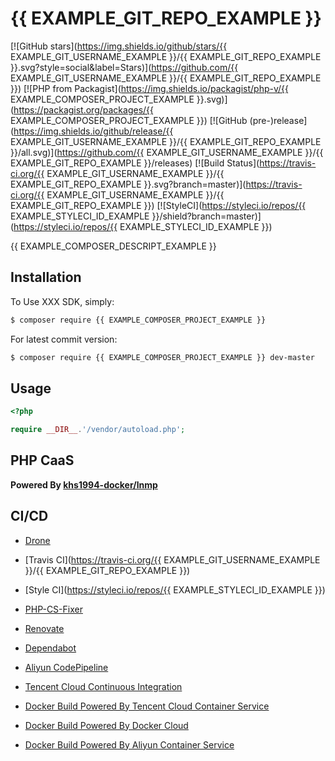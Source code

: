 # {{ EXAMPLE_GIT_REPO_EXAMPLE }}

[![GitHub stars](https://img.shields.io/github/stars/{{ EXAMPLE_GIT_USERNAME_EXAMPLE }}/{{ EXAMPLE_GIT_REPO_EXAMPLE }}.svg?style=social&label=Stars)](https://github.com/{{ EXAMPLE_GIT_USERNAME_EXAMPLE }}/{{ EXAMPLE_GIT_REPO_EXAMPLE }}) [![PHP from Packagist](https://img.shields.io/packagist/php-v/{{ EXAMPLE_COMPOSER_PROJECT_EXAMPLE }}.svg)](https://packagist.org/packages/{{ EXAMPLE_COMPOSER_PROJECT_EXAMPLE }}) [![GitHub (pre-)release](https://img.shields.io/github/release/{{ EXAMPLE_GIT_USERNAME_EXAMPLE }}/{{ EXAMPLE_GIT_REPO_EXAMPLE }}/all.svg)](https://github.com/{{ EXAMPLE_GIT_USERNAME_EXAMPLE }}/{{ EXAMPLE_GIT_REPO_EXAMPLE }}/releases) [![Build Status](https://travis-ci.org/{{ EXAMPLE_GIT_USERNAME_EXAMPLE }}/{{ EXAMPLE_GIT_REPO_EXAMPLE }}.svg?branch=master)](https://travis-ci.org/{{ EXAMPLE_GIT_USERNAME_EXAMPLE }}/{{ EXAMPLE_GIT_REPO_EXAMPLE }}) [![StyleCI](https://styleci.io/repos/{{ EXAMPLE_STYLECI_ID_EXAMPLE }}/shield?branch=master)](https://styleci.io/repos/{{ EXAMPLE_STYLECI_ID_EXAMPLE }})

{{ EXAMPLE_COMPOSER_DESCRIPT_EXAMPLE }}

## Installation

To Use XXX SDK, simply:

```bash
$ composer require {{ EXAMPLE_COMPOSER_PROJECT_EXAMPLE }}
```

For latest commit version:

```bash
$ composer require {{ EXAMPLE_COMPOSER_PROJECT_EXAMPLE }} dev-master
```

## Usage

```php
<?php

require __DIR__.'/vendor/autoload.php';

```

## PHP CaaS

**Powered By [khs1994-docker/lnmp](https://github.com/khs1994-docker/lnmp)**

## CI/CD

* [Drone](https://www.khs1994.com/categories/CI/Drone/)

* [Travis CI](https://travis-ci.org/{{ EXAMPLE_GIT_USERNAME_EXAMPLE }}/{{ EXAMPLE_GIT_REPO_EXAMPLE }})

* [Style CI](https://styleci.io/repos/{{ EXAMPLE_STYLECI_ID_EXAMPLE }})

* [PHP-CS-Fixer](https://github.com/FriendsOfPHP/PHP-CS-Fixer)

* [Renovate](https://github.com/marketplace/renovate)

* [Dependabot](https://github.com/marketplace/dependabot)

* [Aliyun CodePipeline](https://www.aliyun.com/product/codepipeline)

* [Tencent Cloud Continuous Integration](https://cloud.tencent.com/product/cci)

* [Docker Build Powered By Tencent Cloud Container Service](https://cloud.tencent.com/product/ccs)

* [Docker Build Powered By Docker Cloud](https://cloud.docker.com)

* [Docker Build Powered By Aliyun Container Service](https://www.aliyun.com/product/containerservice)
